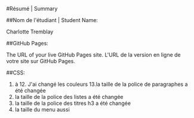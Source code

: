 #Résumé | Summary

##Nom de l'étudiant | Student Name:

Charlotte Tremblay

##GitHub Pages:

The URL of your live GitHub Pages site. L'URL de la version en ligne de votre site sur GitHub Pages.



##CSS:

1. à 12. J'ai changé les couleurs
13.la taille de la police de paragraphes a été changée
14. la taille de la police des listes a été changée 
15. la taille de la police des titres h3 a été changée
16. la taille du menu aussi
